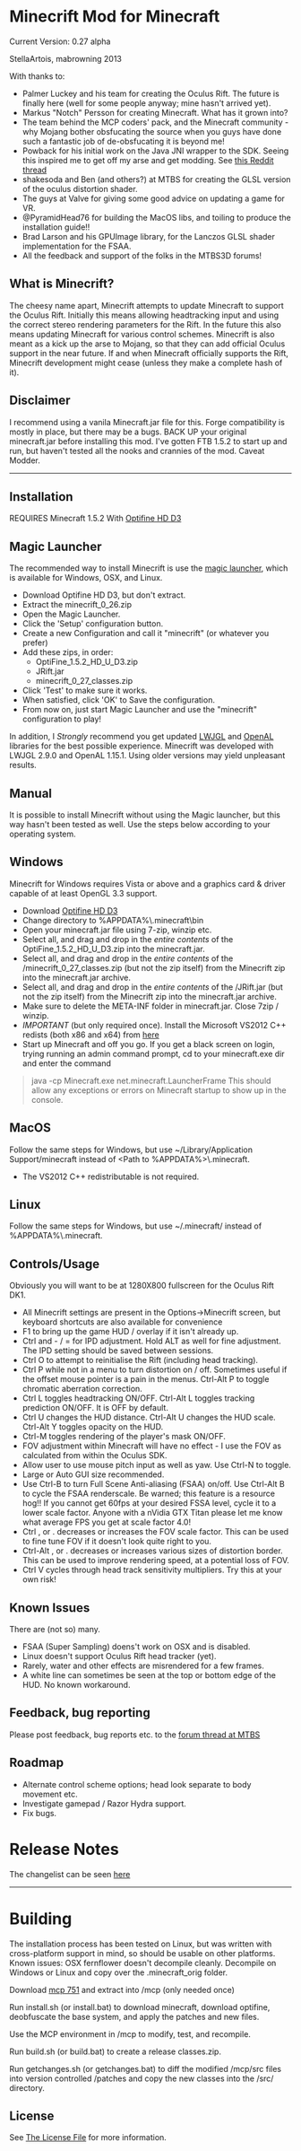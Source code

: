 Minecrift Mod for Minecraft
===========================

Current Version: 0.27 alpha

StellaArtois, mabrowning 2013

With thanks to:

- Palmer Luckey and his team for creating the Oculus Rift. The future is
  finally here (well for some people anyway; mine hasn't arrived yet).
- Markus "Notch" Persson for creating Minecraft. What has it grown into?
- The team behind the MCP coders' pack, and the Minecraft community - why
  Mojang bother obsfucating the source when you guys have done such a fantastic
  job of de-obsfucating it is beyond me!
- Powback for his initial work on the Java JNI wrapper to the SDK. Seeing this
  inspired me to get off my arse and get modding. See
  [this Reddit thread](http://www.reddit.com/r/oculus/comments/1c1vh0/java_wrapper_for_devs/)
- shakesoda and Ben (and others?) at MTBS for creating the GLSL version of the
  oculus distortion shader.
- The guys at Valve for giving some good advice on updating a game for VR.
- @PyramidHead76 for building the MacOS libs, and toiling to produce the
  installation guide!!
- Brad Larson and his GPUImage library, for the Lanczos GLSL shader
  implementation for the FSAA.
- All the feedback and support of the folks in the MTBS3D forums!

What is Minecrift?
------------------

The cheesy name apart, Minecrift attempts to update Minecraft to support the
Oculus Rift. Initially this means allowing headtracking input and using the
correct stereo rendering parameters for the Rift. In the future this also means
updating Minecraft for various control schemes. Minecrift is also meant as a
kick up the arse to Mojang, so that they can add official Oculus support in the
near future. If and when Minecraft officially supports the Rift, Minecrift
development might cease (unless they make a complete hash of it).


Disclaimer
----------

I recommend using a vanila Minecraft.jar file for this. Forge compatibility is
mostly in place, but there may be a bugs.  BACK UP your original minecraft.jar
before installing this mod. I've gotten FTB 1.5.2 to start up and run, but
haven't tested all the nooks and crannies of the mod. Caveat Modder.

---

Installation
------------

REQUIRES Minecraft 1.5.2 With [Optifine HD D3](http://www.minecraftforum.net/topic/249637-152-optifine-hd-d3-fps-boost-hd-textures-aa-af-and-much-more/)

Magic Launcher
--------------
The recommended way to install Minecrift is use the [magic
launcher](http://www.minecraftforum.net/topic/939149-launcher-magic-launcher-114-mods-options-profiles-news/),
which is available for Windows, OSX, and Linux.

- Download Optifine HD D3, but don't extract.
- Extract the minecrift\_0\_26.zip
- Open the Magic Launcher.
- Click the 'Setup' configuration button.
- Create a new Configuration and call it "minecrift" (or whatever you prefer)
- Add these zips, in order:
  - OptiFine\_1.5.2\_HD\_U\_D3.zip 
  - JRift.jar 
  - minecrift\_0\_27\_classes.zip 
- Click 'Test' to make sure it works.
- When satisfied, click 'OK' to Save the configuration.
- From now on, just start Magic Launcher and use the "minecrift" configuration to play!


In addition, I *Strongly* recommend you get updated
[LWJGL](http://sourceforge.net/projects/java-game-lib/files/Official%20Releases/LWJGL%202.9.0/)
and [OpenAL](http://kcat.strangesoft.net/openal.html) libraries for the best
possible experience.  Minecrift was developed with LWJGL 2.9.0 and OpenAL
1.15.1. Using older versions may yield unpleasant results.


Manual
------

It is possible to install Minecrift without using the Magic launcher, but this
way hasn't been tested as well. Use the steps below according to your operating
system.

Windows
-------

Minecrift for Windows requires Vista or above and a graphics card & driver capable of at least OpenGL 3.3 support.

- Download [Optifine HD D3](http://www.minecraftforum.net/topic/249637-152-optifine-hd-d3-fps-boost-hd-textures-aa-af-and-much-more/)
- Change directory to %APPDATA%\\.minecraft\bin
- Open your minecraft.jar file using 7-zip, winzip etc. 
- Select all, and drag and drop in the *entire contents* of the
  OptiFine\_1.5.2\_HD\_U\_D3.zip into the minecraft.jar.
- Select all, and drag and drop in the *entire contents* of the
  /minecrift\_0\_27\_classes.zip (but not the zip itself) from the Minecrift
  zip into the minecraft.jar archive.
- Select all, and drag and drop in the *entire contents* of the
  /JRift.jar (but not the zip itself) from the Minecrift
  zip into the minecraft.jar archive.
- Make sure to delete the META-INF folder in minecraft.jar. Close 7zip /
  winzip.
- *IMPORTANT* (but only required once). Install the Microsoft VS2012 C++
  redists (both x86 and x64) from
  [here](http://www.microsoft.com/visualstudio/11/en-us/downloads/vc-redist#vc-redist)
- Start up Minecraft and off you go. If you get a black screen on login, trying
  running an admin command prompt, cd to your minecraft.exe dir and enter the
  command 
>java -cp Minecraft.exe net.minecraft.LauncherFrame
This should allow any exceptions or errors on Minecraft startup to show up in the console.

MacOS
-----

Follow the same steps for Windows, but use ~/Library/Application
Support/minecraft instead of <Path to %APPDATA%>\\.minecraft.
- The VS2012 C++ redistributable is not required.

Linux
-----

Follow the same steps for Windows, but use ~/.minecraft/ instead of %APPDATA%\\.minecraft.

Controls/Usage
--------

Obviously you will want to be at 1280X800 fullscreen for the Oculus Rift DK1. 

- All Minecrift settings are present in the Options->Minecrift screen, but
  keyboard shortcuts are also available for convenience
- F1 to bring up the game HUD / overlay if it isn't already up. 
- Ctrl and - / = for IPD adjustment. Hold ALT as well for fine adjustment. The
  IPD setting should be saved between sessions.
- Ctrl O to attempt to reinitialise the Rift (including head tracking).
- Ctrl P while not in a menu to turn distortion on / off. Sometimes useful if
  the offset mouse pointer is a pain in the menus. Ctrl-Alt P to toggle
  chromatic aberration correction.
- Ctrl L toggles headtracking ON/OFF. Ctrl-Alt L toggles tracking prediction
  ON/OFF. It is OFF by default.
- Ctrl U changes the HUD distance. Ctrl-Alt U changes the HUD scale. Ctrl-Alt Y
  toggles opacity on the HUD.
- Ctrl-M toggles rendering of the player's mask ON/OFF.
- FOV adjustment within Minecraft will have no effect - I use the FOV as
  calculated from within the Oculus SDK.
- Allow user to use mouse pitch input as well as yaw. Use Ctrl-N to toggle.
- Large or Auto GUI size recommended.
- Use Ctrl-B to turn Full Scene Anti-aliasing (FSAA) on/off. Use Ctrl-Alt B to
  cycle the FSAA renderscale. Be warned; this feature is a resource hog!! If
  you cannot get 60fps at your desired FSSA level, cycle it to a lower scale
  factor. Anyone with a nVidia GTX Titan please let me know what average FPS
  you get at scale factor 4.0!
- Ctrl , or . decreases or increases the FOV scale factor. This can be used to
  fine tune FOV if it doesn't look quite right to you.
- Ctrl-Alt , or . decreases or increases various sizes of distortion border.
  This can be used to improve rendering speed, at a potential loss of FOV.
- Ctrl V cycles through head track sensitivity multipliers. Try this at your
  own risk!

Known Issues
------------

There are (not so) many.

- FSAA (Super Sampling) doens't work on OSX and is disabled.
- Linux doesn't support Oculus Rift head tracker (yet).
- Rarely, water and other effects are misrendered for a few frames.
- A white line can sometimes be seen at the top or bottom edge of the HUD. No
  known workaround.


Feedback, bug reporting
-----------------------

Please post feedback, bug reports etc. to the [forum thread at
MTBS](http://www.mtbs3d.com/phpbb/viewtopic.php?f=140&t=17146)

Roadmap
-------

- Alternate control scheme options; head look separate to body movement etc.
- Investigate gamepad / Razor Hydra support.
- Fix bugs.

Release Notes
=============

The changelist can be seen [here](CHANGES.md)

---

Building
========


The installation process has been tested on Linux, but was written with
cross-platform support in mind, so should be usable on other platforms.
Known issues: OSX fernflower doesn't decompile cleanly. Decompile on Windows
or Linux and copy over the .minecraft\_orig folder.

Download [mcp 751](http://mcp.ocean-labs.de/index.php/MCP_Releases) and
extract into /mcp (only needed once)

Run install.sh (or install.bat) to download minecraft, download optifine,
deobfuscate the base system, and apply the patches and new files.

Use the MCP environment in /mcp to modify, test, and recompile.

Run build.sh (or build.bat) to create a release classes.zip.

Run getchanges.sh (or getchanges.bat) to diff the modified /mcp/src files into
version controlled /patches and copy the new classes into the /src/
directory.

License
-------

See [The License File](LICENSE.md) for more information.
